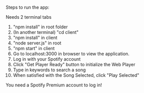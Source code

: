 Steps to run the app:

Needs 2 terminal tabs

1. "npm install" in root folder
2. (In another terminal) "cd client"
3. "npm install" in client
4. "node server.js" in root
5. "npm start" in client
6. Go to localhost:3000 in browser to view the application.
7. Log in with your Spotify account
8. Click "Get Player Ready" button to initialize the Web Player
9. Type in keywords to search a song
10. When satisfied with the Song Selected, click "Play Selected"

You need a Spotify Premium account to log in!
